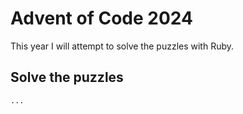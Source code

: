 # Advent of Code 2024

This year I will attempt to solve the puzzles with Ruby.

## Solve the puzzles

```sh
...
```
